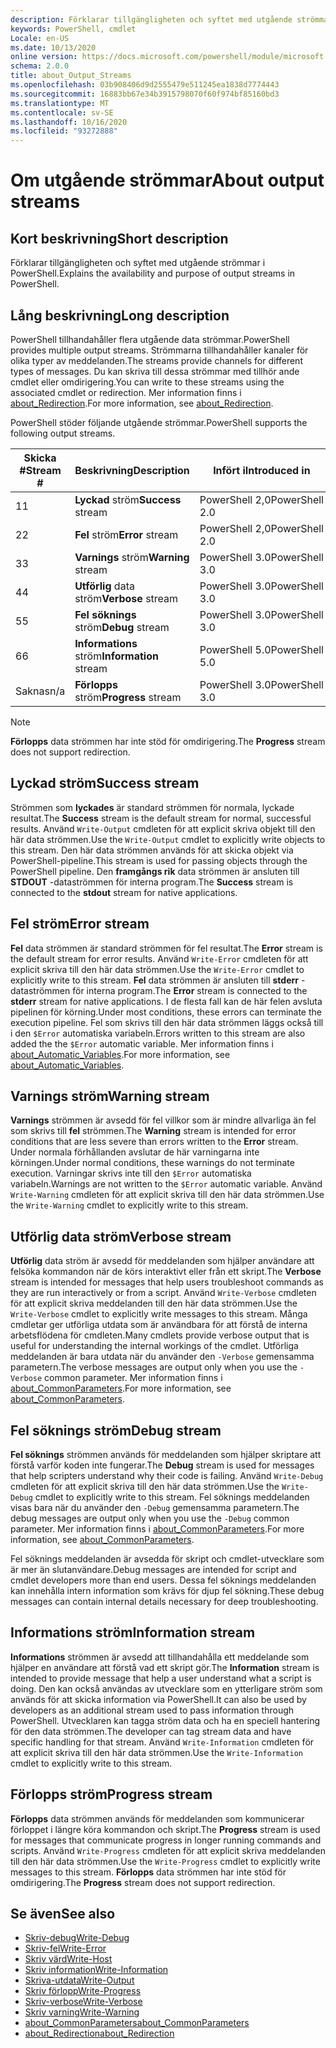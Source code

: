 ```yaml
---
description: Förklarar tillgängligheten och syftet med utgående strömmar i PowerShell.
keywords: PowerShell, cmdlet
Locale: en-US
ms.date: 10/13/2020
online version: https://docs.microsoft.com/powershell/module/microsoft.powershell.core/about/about_output_streams?view=powershell-7.1&WT.mc_id=ps-gethelp
schema: 2.0.0
title: about_Output_Streams
ms.openlocfilehash: 03b908406d9d2555479e511245ea1838d7774443
ms.sourcegitcommit: 16883bb67e34b3915798070f60f974bf85160bd3
ms.translationtype: MT
ms.contentlocale: sv-SE
ms.lasthandoff: 10/16/2020
ms.locfileid: "93272888"
---
```

# <a name="about-output-streams"></a><span data-ttu-id="045f1-104">Om utgående strömmar</span><span class="sxs-lookup"><span data-stu-id="045f1-104">About output streams</span></span>

## <a name="short-description"></a><span data-ttu-id="045f1-105">Kort beskrivning</span><span class="sxs-lookup"><span data-stu-id="045f1-105">Short description</span></span>
<span data-ttu-id="045f1-106">Förklarar tillgängligheten och syftet med utgående strömmar i PowerShell.</span><span class="sxs-lookup"><span data-stu-id="045f1-106">Explains the availability and purpose of output streams in PowerShell.</span></span>

## <a name="long-description"></a><span data-ttu-id="045f1-107">Lång beskrivning</span><span class="sxs-lookup"><span data-stu-id="045f1-107">Long description</span></span>

<span data-ttu-id="045f1-108">PowerShell tillhandahåller flera utgående data strömmar.</span><span class="sxs-lookup"><span data-stu-id="045f1-108">PowerShell provides multiple output streams.</span></span> <span data-ttu-id="045f1-109">Strömmarna tillhandahåller kanaler för olika typer av meddelanden.</span><span class="sxs-lookup"><span data-stu-id="045f1-109">The streams provide channels for different types of messages.</span></span> <span data-ttu-id="045f1-110">Du kan skriva till dessa strömmar med tillhör ande cmdlet eller omdirigering.</span><span class="sxs-lookup"><span data-stu-id="045f1-110">You can write to these streams using the associated cmdlet or redirection.</span></span> <span data-ttu-id="045f1-111">Mer information finns i [about_Redirection](about_Redirection.md).</span><span class="sxs-lookup"><span data-stu-id="045f1-111">For more information, see [about_Redirection](about_Redirection.md).</span></span>

<span data-ttu-id="045f1-112">PowerShell stöder följande utgående strömmar.</span><span class="sxs-lookup"><span data-stu-id="045f1-112">PowerShell supports the following output streams.</span></span>

| <span data-ttu-id="045f1-113">Skicka #</span><span class="sxs-lookup"><span data-stu-id="045f1-113">Stream #</span></span> |      <span data-ttu-id="045f1-114">Beskrivning</span><span class="sxs-lookup"><span data-stu-id="045f1-114">Description</span></span>       | <span data-ttu-id="045f1-115">Infört i</span><span class="sxs-lookup"><span data-stu-id="045f1-115">Introduced in</span></span>  |    <span data-ttu-id="045f1-116">Skriv cmdlet</span><span class="sxs-lookup"><span data-stu-id="045f1-116">Write Cmdlet</span></span>     |
| -------- | ---------------------- | -------------- | ------------------- |
| <span data-ttu-id="045f1-117">1</span><span class="sxs-lookup"><span data-stu-id="045f1-117">1</span></span>        | <span data-ttu-id="045f1-118">**Lyckad** ström</span><span class="sxs-lookup"><span data-stu-id="045f1-118">**Success** stream</span></span>     | <span data-ttu-id="045f1-119">PowerShell 2,0</span><span class="sxs-lookup"><span data-stu-id="045f1-119">PowerShell 2.0</span></span> | `Write-Output`      |
| <span data-ttu-id="045f1-120">2</span><span class="sxs-lookup"><span data-stu-id="045f1-120">2</span></span>        | <span data-ttu-id="045f1-121">**Fel** ström</span><span class="sxs-lookup"><span data-stu-id="045f1-121">**Error** stream</span></span>       | <span data-ttu-id="045f1-122">PowerShell 2,0</span><span class="sxs-lookup"><span data-stu-id="045f1-122">PowerShell 2.0</span></span> | `Write-Error`       |
| <span data-ttu-id="045f1-123">3</span><span class="sxs-lookup"><span data-stu-id="045f1-123">3</span></span>        | <span data-ttu-id="045f1-124">**Varnings** ström</span><span class="sxs-lookup"><span data-stu-id="045f1-124">**Warning** stream</span></span>     | <span data-ttu-id="045f1-125">PowerShell 3.0</span><span class="sxs-lookup"><span data-stu-id="045f1-125">PowerShell 3.0</span></span> | `Write-Warning`     |
| <span data-ttu-id="045f1-126">4</span><span class="sxs-lookup"><span data-stu-id="045f1-126">4</span></span>        | <span data-ttu-id="045f1-127">**Utförlig** data ström</span><span class="sxs-lookup"><span data-stu-id="045f1-127">**Verbose** stream</span></span>     | <span data-ttu-id="045f1-128">PowerShell 3.0</span><span class="sxs-lookup"><span data-stu-id="045f1-128">PowerShell 3.0</span></span> | `Write-Verbose`     |
| <span data-ttu-id="045f1-129">5</span><span class="sxs-lookup"><span data-stu-id="045f1-129">5</span></span>        | <span data-ttu-id="045f1-130">**Fel söknings** ström</span><span class="sxs-lookup"><span data-stu-id="045f1-130">**Debug** stream</span></span>       | <span data-ttu-id="045f1-131">PowerShell 3.0</span><span class="sxs-lookup"><span data-stu-id="045f1-131">PowerShell 3.0</span></span> | `Write-Debug`       |
| <span data-ttu-id="045f1-132">6</span><span class="sxs-lookup"><span data-stu-id="045f1-132">6</span></span>        | <span data-ttu-id="045f1-133">**Informations** ström</span><span class="sxs-lookup"><span data-stu-id="045f1-133">**Information** stream</span></span> | <span data-ttu-id="045f1-134">PowerShell 5.0</span><span class="sxs-lookup"><span data-stu-id="045f1-134">PowerShell 5.0</span></span> | `Write-Information` |
| <span data-ttu-id="045f1-135">Saknas</span><span class="sxs-lookup"><span data-stu-id="045f1-135">n/a</span></span>      | <span data-ttu-id="045f1-136">**Förlopps** ström</span><span class="sxs-lookup"><span data-stu-id="045f1-136">**Progress** stream</span></span>    | <span data-ttu-id="045f1-137">PowerShell 3.0</span><span class="sxs-lookup"><span data-stu-id="045f1-137">PowerShell 3.0</span></span> | `Write-Progress`    |

> [!NOTE]
> <span data-ttu-id="045f1-138">**Förlopps** data strömmen har inte stöd för omdirigering.</span><span class="sxs-lookup"><span data-stu-id="045f1-138">The **Progress** stream does not support redirection.</span></span>

## <a name="success-stream"></a><span data-ttu-id="045f1-139">Lyckad ström</span><span class="sxs-lookup"><span data-stu-id="045f1-139">Success stream</span></span>

<span data-ttu-id="045f1-140">Strömmen som **lyckades** är standard strömmen för normala, lyckade resultat.</span><span class="sxs-lookup"><span data-stu-id="045f1-140">The **Success** stream is the default stream for normal, successful results.</span></span>
<span data-ttu-id="045f1-141">Använd `Write-Output` cmdleten för att explicit skriva objekt till den här data strömmen.</span><span class="sxs-lookup"><span data-stu-id="045f1-141">Use the `Write-Output` cmdlet to explicitly write objects to this stream.</span></span> <span data-ttu-id="045f1-142">Den här data strömmen används för att skicka objekt via PowerShell-pipeline.</span><span class="sxs-lookup"><span data-stu-id="045f1-142">This stream is used for passing objects through the PowerShell pipeline.</span></span> <span data-ttu-id="045f1-143">Den **framgångs rik** data strömmen är ansluten till **STDOUT** -dataströmmen för interna program.</span><span class="sxs-lookup"><span data-stu-id="045f1-143">The **Success** stream is connected to the **stdout** stream for native applications.</span></span>

## <a name="error-stream"></a><span data-ttu-id="045f1-144">Fel ström</span><span class="sxs-lookup"><span data-stu-id="045f1-144">Error stream</span></span>

<span data-ttu-id="045f1-145">**Fel** data strömmen är standard strömmen för fel resultat.</span><span class="sxs-lookup"><span data-stu-id="045f1-145">The **Error** stream is the default stream for error results.</span></span> <span data-ttu-id="045f1-146">Använd `Write-Error` cmdleten för att explicit skriva till den här data strömmen.</span><span class="sxs-lookup"><span data-stu-id="045f1-146">Use the `Write-Error` cmdlet to explicitly write to this stream.</span></span> <span data-ttu-id="045f1-147">**Fel** data strömmen är ansluten till **stderr** -dataströmmen för interna program.</span><span class="sxs-lookup"><span data-stu-id="045f1-147">The **Error** stream is connected to the **stderr** stream for native applications.</span></span> <span data-ttu-id="045f1-148">I de flesta fall kan de här felen avsluta pipelinen för körning.</span><span class="sxs-lookup"><span data-stu-id="045f1-148">Under most conditions, these errors can terminate the execution pipeline.</span></span> <span data-ttu-id="045f1-149">Fel som skrivs till den här data strömmen läggs också till i den `$Error` automatiska variabeln.</span><span class="sxs-lookup"><span data-stu-id="045f1-149">Errors written to this stream are also added the the `$Error` automatic variable.</span></span> <span data-ttu-id="045f1-150">Mer information finns i [about_Automatic_Variables](about_Automatic_Variables.md).</span><span class="sxs-lookup"><span data-stu-id="045f1-150">For more information, see [about_Automatic_Variables](about_Automatic_Variables.md).</span></span>

## <a name="warning-stream"></a><span data-ttu-id="045f1-151">Varnings ström</span><span class="sxs-lookup"><span data-stu-id="045f1-151">Warning stream</span></span>

<span data-ttu-id="045f1-152">**Varnings** strömmen är avsedd för fel villkor som är mindre allvarliga än fel som skrivs till **fel** strömmen.</span><span class="sxs-lookup"><span data-stu-id="045f1-152">The **Warning** stream is intended for error conditions that are less severe than errors written to the **Error** stream.</span></span> <span data-ttu-id="045f1-153">Under normala förhållanden avslutar de här varningarna inte körningen.</span><span class="sxs-lookup"><span data-stu-id="045f1-153">Under normal conditions, these warnings do not terminate execution.</span></span> <span data-ttu-id="045f1-154">Varningar skrivs inte till den `$Error` automatiska variabeln.</span><span class="sxs-lookup"><span data-stu-id="045f1-154">Warnings are not written to the `$Error` automatic variable.</span></span> <span data-ttu-id="045f1-155">Använd `Write-Warning` cmdleten för att explicit skriva till den här data strömmen.</span><span class="sxs-lookup"><span data-stu-id="045f1-155">Use the `Write-Warning` cmdlet to explicitly write to this stream.</span></span>

## <a name="verbose-stream"></a><span data-ttu-id="045f1-156">Utförlig data ström</span><span class="sxs-lookup"><span data-stu-id="045f1-156">Verbose stream</span></span>

<span data-ttu-id="045f1-157">**Utförlig** data ström är avsedd för meddelanden som hjälper användare att felsöka kommandon när de körs interaktivt eller från ett skript.</span><span class="sxs-lookup"><span data-stu-id="045f1-157">The **Verbose** stream is intended for messages that help users troubleshoot commands as they are run interactively or from a script.</span></span> <span data-ttu-id="045f1-158">Använd `Write-Verbose` cmdleten för att explicit skriva meddelanden till den här data strömmen.</span><span class="sxs-lookup"><span data-stu-id="045f1-158">Use the `Write-Verbose` cmdlet to explicitly write messages to this stream.</span></span> <span data-ttu-id="045f1-159">Många cmdletar ger utförliga utdata som är användbara för att förstå de interna arbetsflödena för cmdleten.</span><span class="sxs-lookup"><span data-stu-id="045f1-159">Many cmdlets provide verbose output that is useful for understanding the internal workings of the cmdlet.</span></span> <span data-ttu-id="045f1-160">Utförliga meddelanden är bara utdata när du använder den `-Verbose` gemensamma parametern.</span><span class="sxs-lookup"><span data-stu-id="045f1-160">The verbose messages are output only when you use the `-Verbose` common parameter.</span></span> <span data-ttu-id="045f1-161">Mer information finns i [about_CommonParameters](about_CommonParameters.md).</span><span class="sxs-lookup"><span data-stu-id="045f1-161">For more information, see [about_CommonParameters](about_CommonParameters.md).</span></span>

## <a name="debug-stream"></a><span data-ttu-id="045f1-162">Fel söknings ström</span><span class="sxs-lookup"><span data-stu-id="045f1-162">Debug stream</span></span>

<span data-ttu-id="045f1-163">**Fel söknings** strömmen används för meddelanden som hjälper skriptare att förstå varför koden inte fungerar.</span><span class="sxs-lookup"><span data-stu-id="045f1-163">The **Debug** stream is used for messages that help scripters understand why their code is failing.</span></span> <span data-ttu-id="045f1-164">Använd `Write-Debug` cmdleten för att explicit skriva till den här data strömmen.</span><span class="sxs-lookup"><span data-stu-id="045f1-164">Use the `Write-Debug` cmdlet to explicitly write to this stream.</span></span> <span data-ttu-id="045f1-165">Fel söknings meddelanden visas bara när du använder den `-Debug` gemensamma parametern.</span><span class="sxs-lookup"><span data-stu-id="045f1-165">The debug messages are output only when you use the `-Debug` common parameter.</span></span> <span data-ttu-id="045f1-166">Mer information finns i [about_CommonParameters](about_CommonParameters.md).</span><span class="sxs-lookup"><span data-stu-id="045f1-166">For more information, see [about_CommonParameters](about_CommonParameters.md).</span></span>

<span data-ttu-id="045f1-167">Fel söknings meddelanden är avsedda för skript och cmdlet-utvecklare som är mer än slutanvändare.</span><span class="sxs-lookup"><span data-stu-id="045f1-167">Debug messages are intended for script and cmdlet developers more than end users.</span></span> <span data-ttu-id="045f1-168">Dessa fel söknings meddelanden kan innehålla intern information som krävs för djup fel sökning.</span><span class="sxs-lookup"><span data-stu-id="045f1-168">These debug messages can contain internal details necessary for deep troubleshooting.</span></span>

## <a name="information-stream"></a><span data-ttu-id="045f1-169">Informations ström</span><span class="sxs-lookup"><span data-stu-id="045f1-169">Information stream</span></span>

<span data-ttu-id="045f1-170">**Informations** strömmen är avsedd att tillhandahålla ett meddelande som hjälper en användare att förstå vad ett skript gör.</span><span class="sxs-lookup"><span data-stu-id="045f1-170">The **Information** stream is intended to provide message that help a user understand what a script is doing.</span></span> <span data-ttu-id="045f1-171">Den kan också användas av utvecklare som en ytterligare ström som används för att skicka information via PowerShell.</span><span class="sxs-lookup"><span data-stu-id="045f1-171">It can also be used by developers as an additional stream used to pass information through PowerShell.</span></span> <span data-ttu-id="045f1-172">Utvecklaren kan tagga ström data och ha en speciell hantering för den data strömmen.</span><span class="sxs-lookup"><span data-stu-id="045f1-172">The developer can tag stream data and have specific handling for that stream.</span></span> <span data-ttu-id="045f1-173">Använd `Write-Information` cmdleten för att explicit skriva till den här data strömmen.</span><span class="sxs-lookup"><span data-stu-id="045f1-173">Use the `Write-Information` cmdlet to explicitly write to this stream.</span></span>

## <a name="progress-stream"></a><span data-ttu-id="045f1-174">Förlopps ström</span><span class="sxs-lookup"><span data-stu-id="045f1-174">Progress stream</span></span>

<span data-ttu-id="045f1-175">**Förlopps** data strömmen används för meddelanden som kommunicerar förloppet i längre köra kommandon och skript.</span><span class="sxs-lookup"><span data-stu-id="045f1-175">The **Progress** stream is used for messages that communicate progress in longer running commands and scripts.</span></span> <span data-ttu-id="045f1-176">Använd `Write-Progress` cmdleten för att explicit skriva meddelanden till den här data strömmen.</span><span class="sxs-lookup"><span data-stu-id="045f1-176">Use the `Write-Progress` cmdlet to explicitly write messages to this stream.</span></span> <span data-ttu-id="045f1-177">**Förlopps** data strömmen har inte stöd för omdirigering.</span><span class="sxs-lookup"><span data-stu-id="045f1-177">The **Progress** stream does not support redirection.</span></span>

## <a name="see-also"></a><span data-ttu-id="045f1-178">Se även</span><span class="sxs-lookup"><span data-stu-id="045f1-178">See also</span></span>

- [<span data-ttu-id="045f1-179">Skriv-debug</span><span class="sxs-lookup"><span data-stu-id="045f1-179">Write-Debug</span></span>](xref:Microsoft.PowerShell.Utility.Write-Debug)
- [<span data-ttu-id="045f1-180">Skriv-fel</span><span class="sxs-lookup"><span data-stu-id="045f1-180">Write-Error</span></span>](xref:Microsoft.PowerShell.Utility.Write-Error)
- [<span data-ttu-id="045f1-181">Skriv värd</span><span class="sxs-lookup"><span data-stu-id="045f1-181">Write-Host</span></span>](xref:Microsoft.PowerShell.Utility.Write-Host)
- [<span data-ttu-id="045f1-182">Skriv information</span><span class="sxs-lookup"><span data-stu-id="045f1-182">Write-Information</span></span>](xref:Microsoft.PowerShell.Utility.Write-Information)
- [<span data-ttu-id="045f1-183">Skriva-utdata</span><span class="sxs-lookup"><span data-stu-id="045f1-183">Write-Output</span></span>](xref:Microsoft.PowerShell.Utility.Write-Output)
- [<span data-ttu-id="045f1-184">Skriv förlopp</span><span class="sxs-lookup"><span data-stu-id="045f1-184">Write-Progress</span></span>](xref:Microsoft.PowerShell.Utility.Write-Progress)
- [<span data-ttu-id="045f1-185">Skriv-verbose</span><span class="sxs-lookup"><span data-stu-id="045f1-185">Write-Verbose</span></span>](xref:Microsoft.PowerShell.Utility.Write-Verbose)
- [<span data-ttu-id="045f1-186">Skriv varning</span><span class="sxs-lookup"><span data-stu-id="045f1-186">Write-Warning</span></span>](xref:Microsoft.PowerShell.Utility.Write-Warning)
- [<span data-ttu-id="045f1-187">about_CommonParameters</span><span class="sxs-lookup"><span data-stu-id="045f1-187">about_CommonParameters</span></span>](about_CommonParameters.md)
- [<span data-ttu-id="045f1-188">about_Redirection</span><span class="sxs-lookup"><span data-stu-id="045f1-188">about_Redirection</span></span>](about_Redirection.md)
